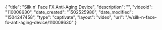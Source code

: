 {
    "title": "Silk n' Face FX Anti-Aging Device",
    "description": "",
    "videoid": "110008630",
    "date_created": "1502525980",
    "date_modified": "1504247458",
    "type": "captivate",
    "layout": "video",
    "url": "\/v\/silk-n-face-fx-anti-aging-device\/110008630"
}